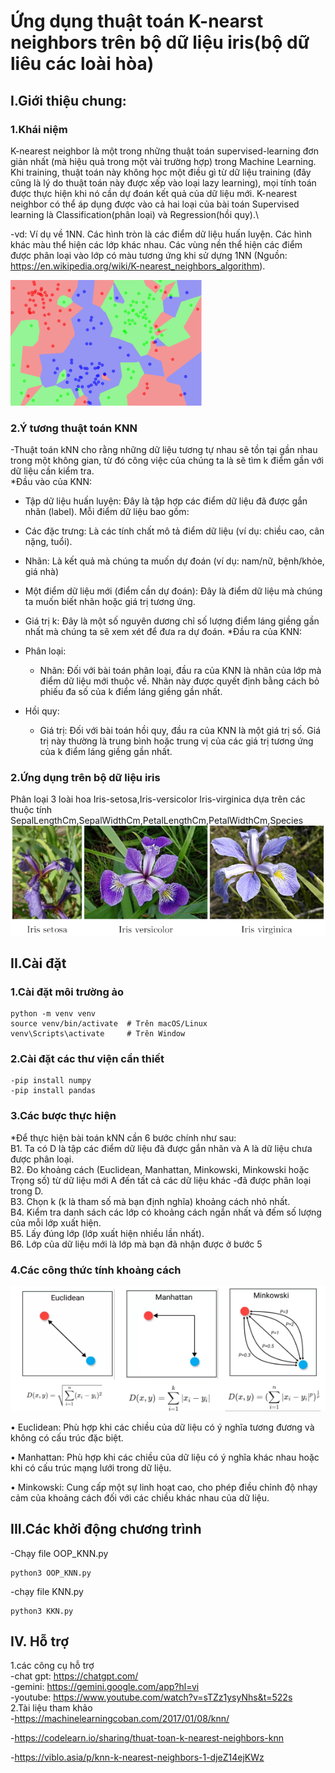 
# Ứng dụng thuật toán K-nearst neighbors trên bộ dữ liệu iris(bộ dữ liêu các loài hòa)
## I.Giới thiệu chung:
### 1.Khái niệm
 K-nearest neighbor là một trong những thuật toán supervised-learning đơn giản nhất (mà hiệu quả trong một vài trường hợp) trong Machine Learning. Khi training, thuật toán này không học một điều gì từ dữ liệu training (đây cũng là lý do thuật toán này được xếp vào loại lazy learning), mọi tính toán được thực hiện khi nó cần dự đoán kết quả của dữ liệu mới. K-nearest neighbor có thể áp dụng được vào cả hai loại của bài toán Supervised learning là Classification(phân loại) và Regression(hồi quy).\

 
 -vd: Ví dụ về 1NN. Các hình tròn là các điểm dữ liệu huấn luyện. Các hình khác màu thể hiện các lớp khác nhau. Các vùng nền thể hiện các điểm được phân loại vào lớp có màu tương ứng khi sử
dựng 1NN (Nguồn: <https://en.wikipedia.org/wiki/K-nearest_neighbors_algorithm>).

![alt text](image-2.png)
### 2.Ý tương thuật toán KNN
-Thuật toán kNN cho rằng những dữ liệu tương tự nhau sẽ tồn tại gần nhau trong một
không gian, từ đó công việc của chúng ta là sẽ tìm k điểm gần với dữ liệu cần kiểm tra.\
*Đầu vào của KNN:
- Tập dữ liệu huấn luyện: Đây là tập hợp các điểm dữ liệu đã được gắn nhãn (label). Mỗi điểm dữ liệu bao gồm:

- Các đặc trưng: Là các tính chất mô tả điểm dữ liệu (ví dụ: chiều cao, cân nặng, tuổi).

- Nhãn: Là kết quả mà chúng ta muốn dự đoán (ví dụ: nam/nữ, bệnh/khỏe, giá nhà)
 
- Một điểm dữ liệu mới (điểm cần dự đoán): Đây là điểm dữ liệu mà chúng ta muốn biết nhãn hoặc giá trị tương ứng.

- Giá trị k: Đây là một số nguyên dương chỉ số lượng điểm láng giềng gần nhất mà chúng ta sẽ xem xét để đưa ra dự đoán.
*Đầu ra của KNN:
- Phân loại: 
    + Nhãn: Đối với bài toán phân loại, đầu ra của KNN là nhãn của lớp mà điểm dữ liệu mới thuộc về. Nhãn này được quyết định bằng cách bỏ phiếu đa số của k điểm láng giềng gần nhất. 
- Hồi quy: 
    + Giá trị: Đối với bài toán hồi quy, đầu ra của KNN là một giá trị số. Giá trị này thường là trung bình hoặc trung vị của các giá trị tương ứng của k điểm láng giềng gần nhất.

### 2.Ứng dụng trên bộ dữ liệu iris
 Phân loại 3 loài hoa Iris-setosa,Iris-versicolor Iris-virginica dựa trên các thuộc tính SepalLengthCm,SepalWidthCm,PetalLengthCm,PetalWidthCm,Species
 ![alt text](image.png)
 ## II.Cài đặt
 ### 1.Cài đặt môi trường ảo
    python -m venv venv
    source venv/bin/activate  # Trên macOS/Linux
    venv\Scripts\activate     # Trên Window
 ### 2.Cài đặt các thư viện cần thiết
    -pip install numpy
    -pip install pandas
 ### 3.Các bược thực hiện
*Để thực hiện bài toán kNN cần 6 bước chính như sau:\
        B1. Ta có D là tập các điểm dữ liệu đã được gắn nhãn và A là dữ liệu chưa được phân loại.\
        B2. Đo khoảng cách (Euclidean, Manhattan, Minkowski, Minkowski hoặc Trọng số) từ dữ liệu mới A đến tất cả các dữ liệu khác -đã được phân loại trong D.\
        B3. Chọn k (k là tham số mà bạn định nghĩa) khoảng cách nhỏ nhất.\
        B4. Kiểm tra danh sách các lớp có khoảng cách ngắn nhất và đếm số lượng của mỗi lớp xuất hiện.\
        B5. Lấy đúng lớp (lớp xuất hiện nhiều lần nhất).\
        B6. Lớp của dữ liệu mới là lớp mà bạn đã nhận được ở bước 5
### 4.Các công thức tính khoảng cách
![alt text](image-1.png)

• Euclidean: Phù hợp khi các chiều của dữ liệu có ý nghĩa tương đương và không có cấu trúc đặc biệt. 

• Manhattan: Phù hợp khi các chiều của dữ liệu có ý nghĩa khác nhau hoặc khi có cấu trúc mạng lưới trong dữ liệu. 

• Minkowski: Cung cấp một sự linh hoạt cao, cho phép điều chỉnh độ nhạy cảm của khoảng cách đối với các chiều khác nhau của dữ liệu.

## III.Các khởi động chương trình
-Chạy file OOP_KNN.py

    python3 OOP_KNN.py
-chạy file KNN.py

    python3 KKN.py
## IV. Hỗ trợ
1.các công cụ hỗ trợ\
-chat gpt: <https://chatgpt.com/>\
-gemini: <https://gemini.google.com/app?hl=vi>\
-youtube: <https://www.youtube.com/watch?v=sTZz1ysyNhs&t=522s>\
2.Tài liệu tham khảo\
-<https://machinelearningcoban.com/2017/01/08/knn/>

-<https://codelearn.io/sharing/thuat-toan-k-nearest-neighbors-knn>

-<https://viblo.asia/p/knn-k-nearest-neighbors-1-djeZ14ejKWz>
